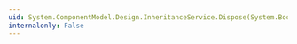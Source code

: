 ```yaml
---
uid: System.ComponentModel.Design.InheritanceService.Dispose(System.Boolean)
internalonly: False
---
```

